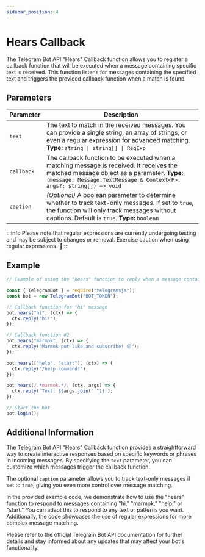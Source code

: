 ```yaml
---
sidebar_position: 4
---
```

# Hears Callback

The Telegram Bot API "Hears" Callback function allows you to register a callback function that will be executed when a message containing specific text is received. This function listens for messages containing the specified text and triggers the provided callback function when a match is found.

## Parameters

| Parameter  | Description                                                                                                                                                                                                       |
| ---------- | ----------------------------------------------------------------------------------------------------------------------------------------------------------------------------------------------------------------- |
| `text`     | The text to match in the received messages. You can provide a single string, an array of strings, or even a regular expression for advanced matching. **Type:** `string \| string[] \| RegExp`                    |
| `callback` | The callback function to be executed when a matching message is received. It receives the matched message object as a parameter. **Type:** `(message: Message.TextMessage & Context<F>, args?: string[]) => void` |
| `caption`  | _(Optional)_ A boolean parameter to determine whether to track text-only messages. If set to `true`, the function will only track messages without captions. Default is `true`. **Type:** `boolean`               |

:::info
Please note that regular expressions are currently undergoing testing and may be subject to changes or removal. Exercise caution when using regular expressions. 🧐
:::

## Example

```javascript
// Example of using the "hears" function to reply when a message contains "hi"

const { TelegramBot } = require("telegramsjs");
const bot = new TelegramBot("BOT_TOKEN");

// Callback function for "hi" message
bot.hears("hi", (ctx) => {
  ctx.reply("hi!");
});

// Callback function #2
bot.hears("marmok", (ctx) => {
  ctx.reply("Marmok put like and subscribe! 😛");
});

bot.hears(["help", "start"], (ctx) => {
  ctx.reply("/help command!");
});

bot.hears(/.*marmok.*/, (ctx, args) => {
  ctx.reply(`Text: ${args.join(" ")}`);
});

// Start the bot
bot.login();
```

## Additional Information

The Telegram Bot API "Hears" Callback function provides a straightforward way to create interactive responses based on specific keywords or phrases in incoming messages. By specifying the `text` parameter, you can customize which messages trigger the callback function.

The optional `caption` parameter allows you to track text-only messages if set to `true`, giving you even more control over message matching.

In the provided example code, we demonstrate how to use the "hears" function to respond to messages containing "hi," "marmok," "help," or "start." You can adapt this to respond to any text or patterns you want. Additionally, the code showcases the use of regular expressions for more complex message matching.

Please refer to the official Telegram Bot API documentation for further details and stay informed about any updates that may affect your bot's functionality.
